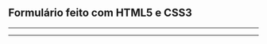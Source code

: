 ## Formulário feito com HTML5 e CSS3
**************************************************************************************

**************************************************************************************
